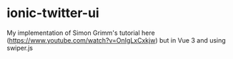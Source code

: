 # ionic-twitter-ui

My implementation of Simon Grimm's tutorial here (https://www.youtube.com/watch?v=OnIgLxCxkjw) but in Vue 3 and using swiper.js
